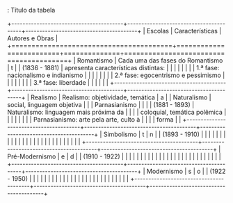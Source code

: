 : Título da tabela

+----------------------------------------+----------------------------------------+----------------------------------------+
| Escolas                                | Características                        | Autores e Obras                        |
+========================================+=========================+==============+========================================+
| Romantismo                             | Cada uma das fases do Romantismo       | t                                      |
| (1836 - 1881)                          | apresenta características distintas:   |                                        |
|                                        |                                        |                                        |
|                                        | 1.ª fase: nacionalismo e indianismo    |                                        |
|                                        |                                        |                                        |
|                                        | 2.ª fase: egocentrismo e pessimismo    |                                        |
|                                        |                                        |                                        |
|                                        | 3.ª fase: liberdade                    |                                        |
|                                        |                                        |                                        |
+----------------------------------------+----------------------------------------+----------------------------------------+
| Realismo                               | Realismo: objetividade, temática       | a                                      | 
| Naturalismo                            | social, linguagem objetiva             |                                        |
| Parnasianismo                          |                                        |                                        |
| (1881 - 1893)                          | Naturalismo: linguagem mais próxima da |                                        |
|                                        | coloquial, temática polêmica           |                                        |
|                                        |                                        |                                        |
|                                        | Parnasianismo: arte pela arte, culto à |                                        |
|                                        | forma                                  |                                        |
+----------------------------------------+----------------------------------------+----------------------------------------+
| Simbolismo                             | t                                      | n                                      |
| (1893 - 1910)                          |                                        |                                        |
|                                        |                                        |                                        |
|                                        |                                        |                                        |
|                                        |                                        |                                        |
|                                        |                                        |                                        |
|                                        |                                        |                                        |
|                                        |                                        |                                        |
+----------------------------------------+----------------------------------------+----------------------------------------+
| Pré-Modernismo                         | e                                      | d                                      |
| (1910 - 1922)                          |                                        |                                        |
|                                        |                                        |                                        |
|                                        |                                        |                                        |
|                                        |                                        |                                        |
|                                        |                                        |                                        |
|                                        |                                        |                                        |
|                                        |                                        |                                        |
+----------------------------------------+----------------------------------------+----------------------------------------+
| Modernismo                             | s                                      | o                                      |
| (1922 - 1950)                          |                                        |                                        |
|                                        |                                        |                                        |
|                                        |                                        |                                        |
|                                        |                                        |                                        |
|                                        |                                        |                                        |
|                                        |                                        |                                        |
|                                        |                                        |                                        |
+----------------------------------------+----------------------------------------+----------------------------------------+